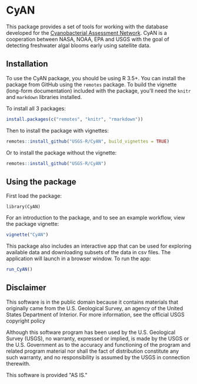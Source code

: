 
# CyAN

This package provides a set of tools for working with the database developed for the [Cyanobacterial Assessment Network](https://www.epa.gov/water-research/cyanobacteria-assessment-network-cyan). CyAN is a cooperation between NASA, NOAA, EPA and USGS with the goal of detecting freshwater algal blooms early using satellite data.

## Installation

To use the CyAN package, you should be using R 3.5+. You can install the package from GitHub using the `remotes` package. To build the vignette (long-form documentation) included with the package, you'll need the `knitr` and `markdown` libraries installed.

To install all 3 packages:

```r
install.packages(c("remotes", "knitr", "rmarkdown"))
```

Then to install the package with vignettes:

```r
remotes::install_github("USGS-R/CyAN", build_vignettes = TRUE)
```

Or to install the package without the vignette:

```r
remotes::install_github("USGS-R/CyAN")
```

## Using the package

First load the package:

```
library(CyAN)
```
For an introduction to the package, and to see an example workflow, view the package vignette:

```r
vignette("CyAN")
```

This package also includes an interactive app that can be used for exploring available data and downloading subsets of the data in csv files. The application will launch in a browser window. To run the app:

```r
run_CyAN()
```
## Disclaimer

This software is in the public domain because it contains materials that originally came from the U.S. Geological Survey, an agency of the United States Department of Interior. For more information, see the official USGS copyright policy

Although this software program has been used by the U.S. Geological Survey (USGS), no warranty, expressed or implied, is made by the USGS or the U.S. Government as to the accuracy and functioning of the program and related program material nor shall the fact of distribution constitute any such warranty, and no responsibility is assumed by the USGS in connection therewith.

This software is provided "AS IS."
